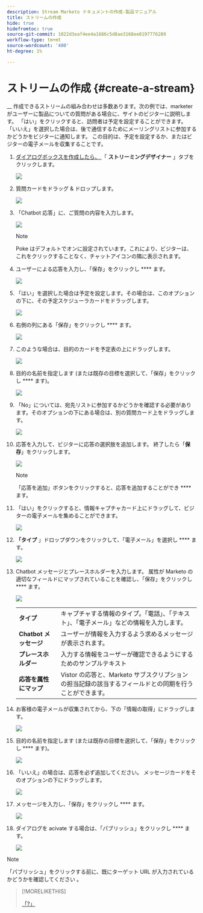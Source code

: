 ```yaml
---
description: Stream Marketo ドキュメントの作成-製品マニュアル
title: ストリームの作成
hide: true
hidefromtoc: true
source-git-commit: 1022d3eaf4ee4a1686c5d8ae3168ee0197776289
workflow-type: tm+mt
source-wordcount: '400'
ht-degree: 1%

---
```


# ストリームの作成 {#create-a-stream}

__ 作成できるストリームの組み合わせは多数あります。次の例では、marketer がユーザーに製品についての質問がある場合に、サイトのビジターに説明します。 「はい」をクリックすると、訪問者は予定を設定することができます。 「いいえ」を選択した場合は、後で通信するためにメーリングリストに参加するかどうかをビジターに通知します。 この目的は、予定を設定するか、またはビジターの電子メールを収集することです。

1. [ダイアログボックスを作成したら、 ](/help/marketo/product-docs/demand-generation/dynamic-chat/dialogues.md#create-a-new-dialogue) 「 **ストリーミングデザイナー** 」タブをクリックします。

   ![](assets/create-a-stream-1.png)

1. 質問カードをドラッグ &amp; ドロップします。

   ![](assets/create-a-stream-2.png)

1. 「Chatbot 応答」に、ご質問の内容を入力します。

   ![](assets/create-a-stream-3.png)

   >[!NOTE]
   >
   >Poke はデフォルトでオンに設定されています。これにより、ビジターは、これをクリックすることなく、チャットアイコンの隣に表示されます。

1. ユーザーによる応答を入力し、「保存」をクリックし **** ます。

   ![](assets/create-a-stream-4.png)

1. 「はい」を選択した場合は予定を設定します。その場合は、このオプションの下に、その予定スケジューラカードをドラッグします。

   ![](assets/create-a-stream-5.png)

1. 右側の列にある「保存」をクリックし **** ます。

   ![](assets/create-a-stream-6.png)

1. このような場合は、目的のカードを予定表の上にドラッグします。

   ![](assets/create-a-stream-7.png)

1. 目的の名前を指定します (または既存の目標を選択して、「保存」をクリックし **** ます)。

   ![](assets/create-a-stream-8.png)

1. 「No」については、宛先リストに参加するかどうかを確認する必要があります。そのオプションの下にある場合は、別の質問カード上をドラッグします。

   ![](assets/create-a-stream-9.png)

1. 応答を入力して、ビジターに応答の選択肢を追加します。 終了したら「**保存**」をクリックします。

   ![](assets/create-a-stream-10.png)

   >[!NOTE]
   >
   >「応答を追加」ボタンをクリックすると、応答を追加することができ **** ます。

1. 「はい」をクリックすると、情報キャプチャカード上にドラッグして、ビジターの電子メールを集めることができます。

   ![](assets/create-a-stream-11.png)

1. **「タイプ** 」ドロップダウンをクリックして、「電子メール」を選択し **** ます。

   ![](assets/create-a-stream-12.png)

1. Chatbot メッセージとプレースホルダーを入力します。 属性が Marketo の適切なフィールドにマップされていることを確認し、「保存」をクリックし **** ます。

   ![](assets/create-a-stream-13.png)

   <table>
    <tr>
     <td><strong>タイプ</strong></td>
     <td>キャプチャする情報のタイプ。「電話」、「テキスト」、「電子メール」などの情報を入力します。</td>
    </tr>
    <tr>
     <td><strong>Chatbot メッセージ</strong></td>
     <td>ユーザーが情報を入力するよう求めるメッセージが表示されます。</td>
    </tr>
    <tr>
     <td><strong>プレースホルダー</strong></td>
     <td>入力する情報をユーザーが確認できるようにするためのサンプルテキスト</td>
    </tr>
    <tr>
     <td><strong>応答を属性にマップ</strong></td>
     <td>Vistor の応答と、Marketo サブスクリプションの担当記録の該当するフィールドとの同期を行うことができます。</td>
    </tr>
   </table>

1. お客様の電子メールが収集されてから、下の「情報の取得」にドラッグします。

   ![](assets/create-a-stream-14.png)

1. 目的の名前を指定します (または既存の目標を選択して、「保存」をクリックし **** ます)。

   ![](assets/create-a-stream-15.png)

1. 「いいえ」の場合は、応答を必ず追加してください。 メッセージカードをそのオプションの下にドラッグします。

   ![](assets/create-a-stream-16.png)

1. メッセージを入力し、「保存」をクリックし **** ます。

   ![](assets/create-a-stream-17.png)

1. ダイアログを acivate する場合は、「パブリッシュ」をクリックし **** ます。

   ![](assets/create-a-stream-18.png)

>[!NOTE]
>
>「パブリッシュ」をクリックする前に、既にターゲット URL が入力されているかどうかを確認してください [ ](/help/marketo/product-docs/demand-generation/dynamic-chat/dialogues.md#target) 。

>[!MORELIKETHIS]
>
>[「?」](/help/marketo/product-docs/demand-generation/dynamic-chat/dialogues.md)
